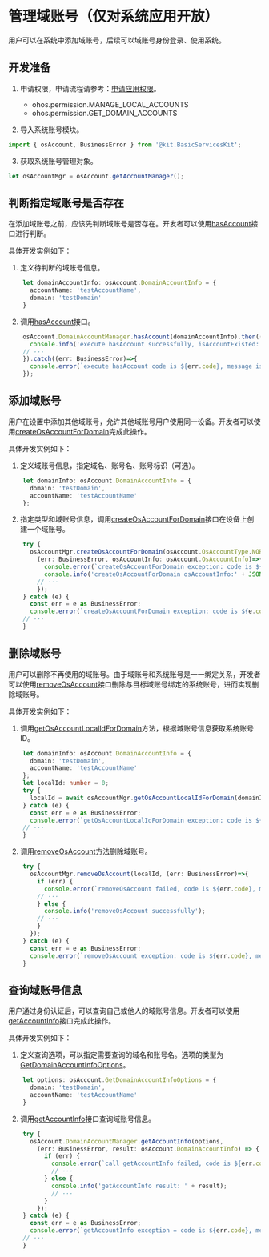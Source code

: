 # 管理域账号（仅对系统应用开放）

<!--Kit: Basic Services Kit-->
<!--Subsystem: Account-->
<!--Owner: @steven-q-->
<!--Designer: @JiDong-CS1-->
<!--Tester: @zhaimengchao-->
<!--Adviser: @zengyawen-->

用户可以在系统中添加域账号，后续可以域账号身份登录、使用系统。

## 开发准备

1. 申请权限，申请流程请参考：[申请应用权限](../../security/AccessToken/determine-application-mode.md#system_basic等级应用申请权限的方式)。
   - ohos.permission.MANAGE_LOCAL_ACCOUNTS
   - ohos.permission.GET_DOMAIN_ACCOUNTS

2. 导入系统账号模块。

   <!-- @[import_the_system_account_module](https://gitcode.com/openharmony/applications_app_samples/blob/master/code/DocsSample/Account/DomainAccount/entry/src/main/ets/pages/DomainAccount/ManageDomainAccounts.ets) -->

``` TypeScript
import { osAccount, BusinessError } from '@kit.BasicServicesKit';
```


3. 获取系统账号管理对象。

   <!-- @[obtain_the_system_account_management_object](https://gitcode.com/openharmony/applications_app_samples/blob/master/code/DocsSample/Account/DomainAccount/entry/src/main/ets/pages/DomainAccount/ManageDomainAccounts.ets) -->

``` TypeScript
let osAccountMgr = osAccount.getAccountManager();
```


## 判断指定域账号是否存在

在添加域账号之前，应该先判断域账号是否存在。开发者可以使用[hasAccount](../../reference/apis-basic-services-kit/js-apis-osAccount-sys.md#hasaccount10)接口进行判断。

具体开发实例如下：

1. 定义待判断的域账号信息。

   <!-- @[define_the_domain_account_information_to_be_determined](https://gitcode.com/openharmony/applications_app_samples/blob/master/code/DocsSample/Account/DomainAccount/entry/src/main/ets/pages/DomainAccount/ManageDomainAccounts.ets) -->

``` TypeScript
    let domainAccountInfo: osAccount.DomainAccountInfo = {
      accountName: 'testAccountName',
      domain: 'testDomain'
    }
```


2. 调用[hasAccount](../../reference/apis-basic-services-kit/js-apis-osAccount-sys.md#hasaccount10)接口。

   <!-- @[call_the_hasaccount_operation](https://gitcode.com/openharmony/applications_app_samples/blob/master/code/DocsSample/Account/DomainAccount/entry/src/main/ets/pages/DomainAccount/ManageDomainAccounts.ets) -->

``` TypeScript
    osAccount.DomainAccountManager.hasAccount(domainAccountInfo).then((isAccountExisted: boolean)=>{
      console.info('execute hasAccount successfully, isAccountExisted:' + JSON.stringify(isAccountExisted));
	// ···
    }).catch((err: BusinessError)=>{
      console.error(`execute hasAccount code is ${err.code}, message is ${err.message}`);
    });
```


## 添加域账号

用户在设置中添加其他域账号，允许其他域账号用户使用同一设备。开发者可以使用[createOsAccountForDomain](../../reference/apis-basic-services-kit/js-apis-osAccount-sys.md#createosaccountfordomain8)完成此操作。

具体开发实例如下：

1. 定义域账号信息，指定域名、账号名、账号标识（可选）。

   <!-- @[define_the_domain_account_information](https://gitcode.com/openharmony/applications_app_samples/blob/master/code/DocsSample/Account/DomainAccount/entry/src/main/ets/pages/DomainAccount/ManageDomainAccounts.ets) -->

``` TypeScript
    let domainInfo: osAccount.DomainAccountInfo = {
      domain: 'testDomain',
      accountName: 'testAccountName'
    };
```

2. 指定类型和域账号信息，调用[createOsAccountForDomain](../../reference/apis-basic-services-kit/js-apis-osAccount-sys.md#createosaccountfordomain8)接口在设备上创建一个域账号。

   <!-- @[create_a_domain_account](https://gitcode.com/openharmony/applications_app_samples/blob/master/code/DocsSample/Account/DomainAccount/entry/src/main/ets/pages/DomainAccount/ManageDomainAccounts.ets) -->

``` TypeScript
    try {
      osAccountMgr.createOsAccountForDomain(osAccount.OsAccountType.NORMAL, domainInfo,
        (err: BusinessError, osAccountInfo: osAccount.OsAccountInfo)=>{
          console.error(`createOsAccountForDomain exception: code is ${err.code}, message is ${err.message}`);
          console.info('createOsAccountForDomain osAccountInfo:' + JSON.stringify(osAccountInfo));
		// ···
        });
    } catch (e) {
      const err = e as BusinessError;
      console.error(`createOsAccountForDomain exception: code is ${e.code}, message is ${e.message}`);
	// ···
    }
```


## 删除域账号

用户可以删除不再使用的域账号。由于域账号和系统账号是一一绑定关系，开发者可以使用[removeOsAccount](../../reference/apis-basic-services-kit/js-apis-osAccount-sys.md#removeosaccount)接口删除与目标域账号绑定的系统账号，进而实现删除域账号。

具体开发实例如下：

1. 调用[getOsAccountLocalIdForDomain](../../reference/apis-basic-services-kit/js-apis-osAccount.md#getosaccountlocalidfordomain9)方法，根据域账号信息获取系统账号ID。

   <!-- @[obtain_the_system_account_id_based_on_the_domain_account_information](https://gitcode.com/openharmony/applications_app_samples/blob/master/code/DocsSample/Account/DomainAccount/entry/src/main/ets/pages/DomainAccount/ManageDomainAccounts.ets) -->

``` TypeScript
    let domainInfo: osAccount.DomainAccountInfo = {
      domain: 'testDomain',
      accountName: 'testAccountName'
    };
    let localId: number = 0;
    try {
      localId = await osAccountMgr.getOsAccountLocalIdForDomain(domainInfo);
    } catch (e) {
      const err = e as BusinessError;
      console.error(`getOsAccountLocalIdForDomain exception: code is ${err.code}, message is ${err.message}`);
	// ···
    }
```


2. 调用[removeOsAccount](../../reference/apis-basic-services-kit/js-apis-osAccount-sys.md#removeosaccount)方法删除域账号。

   <!-- @[delete_the_domain_account](https://gitcode.com/openharmony/applications_app_samples/blob/master/code/DocsSample/Account/DomainAccount/entry/src/main/ets/pages/DomainAccount/ManageDomainAccounts.ets) -->

``` TypeScript
    try {
      osAccountMgr.removeOsAccount(localId, (err: BusinessError)=>{
        if (err) {
          console.error(`removeOsAccount failed, code is ${err.code}, message is ${err.message}`);
		// ···
        } else {
          console.info('removeOsAccount successfully');
		// ···
        }
      });
    } catch (e) {
      const err = e as BusinessError;
      console.error(`removeOsAccount exception: code is ${err.code}, message is ${err.message}`);
    }
```


## 查询域账号信息

用户通过身份认证后，可以查询自己或他人的域账号信息。开发者可以使用[getAccountInfo](../../reference/apis-basic-services-kit/js-apis-osAccount-sys.md#getaccountinfo10)接口完成此操作。

具体开发实例如下：

1. 定义查询选项，可以指定需要查询的域名和账号名。选项的类型为[GetDomainAccountInfoOptions](../../reference/apis-basic-services-kit/js-apis-osAccount-sys.md#getdomainaccountinfooptions10)。

   <!-- @[define_query_options](https://gitcode.com/openharmony/applications_app_samples/blob/master/code/DocsSample/Account/DomainAccount/entry/src/main/ets/pages/DomainAccount/ManageDomainAccounts.ets) -->

``` TypeScript
    let options: osAccount.GetDomainAccountInfoOptions = {
      domain: 'testDomain',
      accountName: 'testAccountName'
    }
```


2. 调用[getAccountInfo](../../reference/apis-basic-services-kit/js-apis-osAccount-sys.md#getaccountinfo10)接口查询域账号信息。

   <!-- @[query_the_domain_account_information](https://gitcode.com/openharmony/applications_app_samples/blob/master/code/DocsSample/Account/DomainAccount/entry/src/main/ets/pages/DomainAccount/ManageDomainAccounts.ets) -->

``` TypeScript
    try {
      osAccount.DomainAccountManager.getAccountInfo(options,
        (err: BusinessError, result: osAccount.DomainAccountInfo) => {
          if (err) {
            console.error(`call getAccountInfo failed, code is ${err.code}, message is ${err.message}`);
			// ···
          } else {
            console.info('getAccountInfo result: ' + result);
			// ···
          }
        });
    } catch (e) {
      const err = e as BusinessError;
      console.error(`getAccountInfo exception = code is ${err.code}, message is ${err.message}`);
	// ···
    }
```

